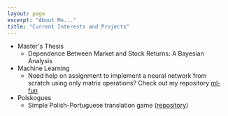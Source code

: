 ```yaml
---
layout: page
excerpt: "About Me..."
title: "Current Interests and Projects"
---
```


- Master's Thesis
  - Dependence Between Market and Stock Returns: A Bayesian Analysis
- Machine Learning
  - Need help on assignment to implement a neural network from scratch using only matrix operations? Check out my repository [ml-fun](https://github.com/vkkb/ml-fun)
- Polskogues
  - Simple Polish-Portuguese translation game ([repository](https://github.com/vkkb/polskogues))
